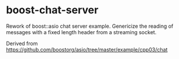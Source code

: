 boost-chat-server
=================

Rework of boost::asio chat server example.  Genericize the reading
of messages with a fixed length header from a streaming socket.

Derived from https://github.com/boostorg/asio/tree/master/example/cpp03/chat
